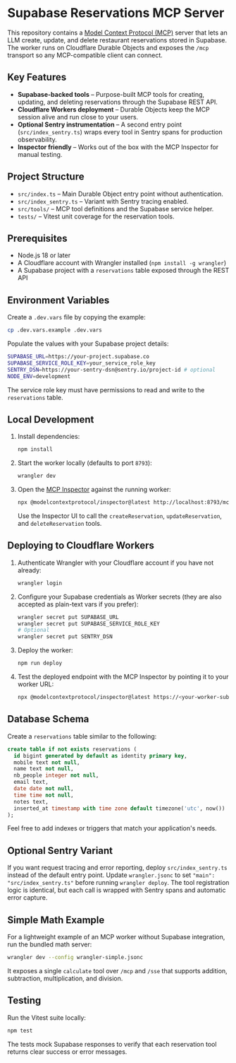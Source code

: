 # Supabase Reservations MCP Server

This repository contains a [Model Context Protocol (MCP)](https://modelcontextprotocol.io/introduction) server that lets an LLM create, update, and delete restaurant reservations stored in Supabase. The worker runs on Cloudflare Durable Objects and exposes the `/mcp` transport so any MCP-compatible client can connect.

## Key Features

- **Supabase-backed tools** – Purpose-built MCP tools for creating, updating, and deleting reservations through the Supabase REST API.
- **Cloudflare Workers deployment** – Durable Objects keep the MCP session alive and run close to your users.
- **Optional Sentry instrumentation** – A second entry point (`src/index_sentry.ts`) wraps every tool in Sentry spans for production observability.
- **Inspector friendly** – Works out of the box with the MCP Inspector for manual testing.

## Project Structure

- `src/index.ts` – Main Durable Object entry point without authentication.
- `src/index_sentry.ts` – Variant with Sentry tracing enabled.
- `src/tools/` – MCP tool definitions and the Supabase service helper.
- `tests/` – Vitest unit coverage for the reservation tools.

## Prerequisites

- Node.js 18 or later
- A Cloudflare account with Wrangler installed (`npm install -g wrangler`)
- A Supabase project with a `reservations` table exposed through the REST API

## Environment Variables

Create a `.dev.vars` file by copying the example:

```bash
cp .dev.vars.example .dev.vars
```

Populate the values with your Supabase project details:

```bash
SUPABASE_URL=https://your-project.supabase.co
SUPABASE_SERVICE_ROLE_KEY=your_service_role_key
SENTRY_DSN=https://your-sentry-dsn@sentry.io/project-id # optional
NODE_ENV=development
```

The service role key must have permissions to read and write to the `reservations` table.

## Local Development

1. Install dependencies:

   ```bash
   npm install
   ```

2. Start the worker locally (defaults to port `8793`):

   ```bash
   wrangler dev
   ```

3. Open the [MCP Inspector](https://github.com/modelcontextprotocol/inspector) against the running worker:

   ```bash
   npx @modelcontextprotocol/inspector@latest http://localhost:8793/mcp
   ```

   Use the Inspector UI to call the `createReservation`, `updateReservation`, and `deleteReservation` tools.

## Deploying to Cloudflare Workers

1. Authenticate Wrangler with your Cloudflare account if you have not already:

   ```bash
   wrangler login
   ```

2. Configure your Supabase credentials as Worker secrets (they are also accepted as plain-text vars if you prefer):

   ```bash
   wrangler secret put SUPABASE_URL
   wrangler secret put SUPABASE_SERVICE_ROLE_KEY
   # Optional
   wrangler secret put SENTRY_DSN
   ```

3. Deploy the worker:

   ```bash
   npm run deploy
   ```

4. Test the deployed endpoint with the MCP Inspector by pointing it to your worker URL:

   ```bash
   npx @modelcontextprotocol/inspector@latest https://<your-worker-subdomain>.workers.dev/mcp
   ```

## Database Schema

Create a `reservations` table similar to the following:

```sql
create table if not exists reservations (
  id bigint generated by default as identity primary key,
  mobile text not null,
  name text not null,
  nb_people integer not null,
  email text,
  date date not null,
  time time not null,
  notes text,
  inserted_at timestamp with time zone default timezone('utc', now())
);
```

Feel free to add indexes or triggers that match your application's needs.

## Optional Sentry Variant

If you want request tracing and error reporting, deploy `src/index_sentry.ts` instead of the default entry point. Update `wrangler.jsonc` to set `"main": "src/index_sentry.ts"` before running `wrangler deploy`. The tool registration logic is identical, but each call is wrapped with Sentry spans and automatic error capture.

## Simple Math Example

For a lightweight example of an MCP worker without Supabase integration, run the bundled math server:

```bash
wrangler dev --config wrangler-simple.jsonc
```

It exposes a single `calculate` tool over `/mcp` and `/sse` that supports addition, subtraction, multiplication, and division.

## Testing

Run the Vitest suite locally:

```bash
npm test
```

The tests mock Supabase responses to verify that each reservation tool returns clear success or error messages.
